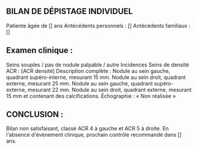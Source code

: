 ## BILAN DE DÉPISTAGE INDIVIDUEL
Patiente âgée de [] ans
Antécédents personnels : []
Antécédents familiaux : []

## Examen clinique :
Seins souples / pas de nodule palpable / autre
Incidences
Seins de densité ACR : [ACR densité]
Description complète : Nodule au sein gauche, quadrant supéro-interne, mesurant 15 mm. Nodule au sein droit, quadrant externe, mesurant 25 mm. Nodule au sein gauche, quadrant supéro-externe, mesurant 22 mm. Nodule au sein droit, quadrant externe, mesurant 15 mm et contenant des calcifications.
Échographie : « Non réalisée »

## CONCLUSION :
Bilan non satisfaisant, classé ACR 4 à gauche et ACR 5 à droite.
En l'absence d'évènement clinique, prochain contrôle recommandé dans [] ans.
